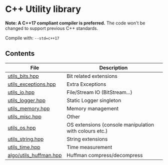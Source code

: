 # C++ Utility library

**Note: A C++17 compliant compiler is preferred.**
The code won't be changed to support previous C++ standards.

Compile with: `--std=c++17`

## Contents

| File                                                       | Description                                            |
| ---------------------------------------------------------- | ------------------------------------------------------ |
| [utils_bits.hpp](utils_lib/utils_bits.hpp)                 | Bit related extensions                                 |
| [utils_exceptions.hpp](utils_lib/utils_exceptions.hpp)     | Extra Exceptions                                       |
| [utils_io.hpp](utils_lib/utils_io.hpp)                     | File/Stream IO (BitStream...)                          |
| [utils_logger.hpp](utils_lib/utils_logger.hpp)             | Static Logger singleton                                |
| [utils_memory.hpp](utils_lib/utils_memory.hpp)             | Memory management                                      |
| [utils_misc.hpp](utils_lib/utils_misc.hpp)                 | Other                                                  |
| [utils_os.hpp](utils_lib/utils_os.hpp)                     | OS extensions (console manipulation with colours etc.) |
| [utils_string.hpp](utils_lib/utils_string.hpp)             | String extensions                                      |
| [utils_time.hpp](utils_lib/utils_time.hpp)                 | Time measurement                                       |
| [algo/utils_huffman.hpp](utils_lib/algo/algo_huffman.hpp)  | Huffman compress/decompress                            |
